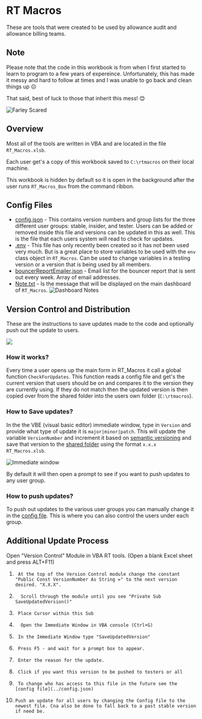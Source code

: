 # RT Macros

These are tools that were created to be used by allowance audit and allowance billing teams.

## Note

Please note that the code in this workbook is from when I first started to learn to program to a few years of expereince. Unfortunately, this has made it messy and hard to follow at times and I was unable to go back and clean things up ☹

That said, best of luck to those that inherit this mess! 😊

![Farley Scared](https://media.giphy.com/media/NIvUx6LX6w3lu/giphy.gif)

## Overview

Most all of the tools are written in VBA and are located in the file `RT_Macros.xlsb`.

Each user get's a copy of this workbook saved to `C:\rtmacros` on their local machine.

This workbook is hidden by default so it is open in the background after the user runs `RT_Macros_Box` from the command ribbon.

## Config Files

- [config.json](config.json) - This contains version numbers and group lists for the three different user groups: stable, insider, and tester. Users can be added or removed inside this file and versions can be updated in this as well. This is the file that each users system will read to check for updates.
- [.env](.env) - This file has only recently been created so it has not been used very much. But is a great place to store variables to be used with the `env` class object in `RT_Macros`. Can be used to change variables in a testing version or a version that is being used by all members.
- [bouncerReportEmailer.json](data/bouncerReportEmailer.json) - Email list for the bouncer report that is sent out every week. Array of email addresses.
- [Note.txt](data/Note.txt) - Is the message that will be displayed on the main dashboard of `RT_Macros`. ![Dashboard Notes](images/dashboard-notes.jpg)

## Version Control and Distribution

These are the instructions to save updates made to the code and optionally push out the update to users.

![](https://media.giphy.com/media/1Qmn2CFhz1E2dPMcTc/giphy.gif)

### How it works?

Every time a user opens up the main form in RT_Macros it call a global function `CheckForUpdates`. This function reads a config file and get's the current version that users should be on and compares it to the version they are currently using. If they do not match then the updated version is then copied over from the shared folder into the users own folder (`C:\rtmacros`).

### How to Save updates?

In the the VBE (visual basic editor) immediate window, type in `Version` and provide what type of update it is `major|minor|patch`. This will update the variable `VersionNumber` and increment it based on [semantic versioning](https://semver.org/) and save that version to the [shared folder](versions) using the format `x.x.x RT_Macros.xlsb`.

![Immediate window](images/immediate-version.JPG)

By default it will then open a prompt to see if you want to push updates to any user group.

### How to push updates?

To push out updates to the various user groups you can manually change it in the [config file](../config.json). This is where you can also control the users under each group.

## Additional Update Process

Open "Version Control" Module in VBA RT tools. (Open a blank Excel sheet and press ALT+F11)

1.      At the top of the Version Control module change the constant  "Public Const VersionNumber As String =" to the next version desired. "X.X.X". 
2.       Scroll through the module until you see "Private Sub SaveUpdatedVersion()"
3.      Place Cursor within this Sub
4.       Open the Immediate Window in VBA console (Ctrl+G)
5.      In the Immediate Window type "SaveUpdatedVersion"
6.      Press F5 - and wait for a prompt box to appear.
7.      Enter the reason for the update. 
8.      Click if you want this version to be pushed to testers or all
9.      To change who has access to this file in the future see the [config file](../config.json)
10.     Push an update for all users by changing the Config file to the newest file. Cna also be done to fall back to a past stable version if need be.



